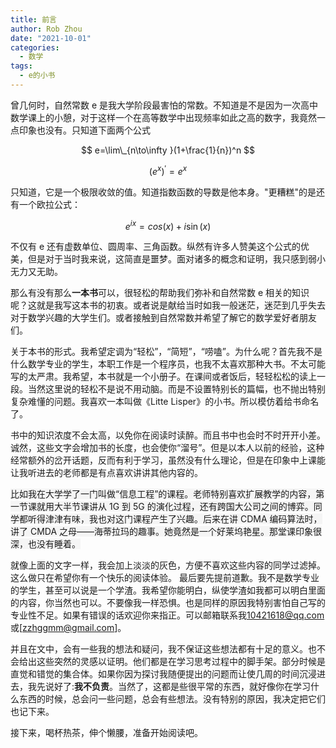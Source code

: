 ```yaml
---
title: 前言
author: Rob Zhou
date: "2021-10-01"
categories:
  - 数学
tags:
  - e的小书
---
```


曾几何时，自然常数 e 是我大学阶段最害怕的常数。不知道是不是因为一次高中数学课上的小憩，对于这样一个在高等数学中出现频率如此之高的数字，我竟然一点印象也没有。只知道下面两个公式

$$ e=\lim\_{n\to\infty }(1+\frac{1}{n})^n $$

$$ (e^x)^{'}=e^x $$

只知道，它是一个极限收敛的值。知道指数函数的导数是他本身。"更糟糕"的是还有一个欧拉公式：

$$ e^{ix} = cos(x)+i\sin(x) $$

不仅有 e 还有虚数单位、圆周率、三角函数。纵然有许多人赞美这个公式的优美，但是对于当时我来说，这简直是噩梦。面对诸多的概念和证明，我只感到弱小无力又无助。

那么有没有那么**一本书**可以，很轻松的帮助我们弥补和自然常数 e 相关的知识呢？这就是我写这本书的初衷。或者说是献给当时如我一般迷茫，迷茫到几乎失去对于数学兴趣的大学生们。或者接触到自然常数并希望了解它的数学爱好者朋友们。

关于本书的形式。我希望定调为“轻松”，“简短”，“唠嗑”。为什么呢？首先我不是什么数学专业的学生，本职工作是一个程序员，也我不太喜欢那种大书。不太可能写的太严肃。我希望，本书就是一个小册子。在课间或者饭后，轻轻松松的读上一段。当然这里说的轻松不是说不用动脑。而是不设置特别长的篇幅，也不抛出特别复杂难懂的问题。我喜欢一本叫做《Litte Lisper》的小书。所以模仿着给书命名了。

书中的知识浓度不会太高，以免你在阅读时读醉。而且书中也会时不时开开小差。诚然，这些文字会增加书的长度，也会使你“溜号”。但是以本人以前的经验，这种经常额外的岔开话题，反而有利于学习，虽然没有什么理论，但是在印象中上课能让我听进去的老师都是有点喜欢讲讲其他内容的。

<span style="background-color: rgb(245, 245, 245);">比如我在大学学了一门叫做“信息工程”的课程。老师特别喜欢扩展教学的内容，第一节课就用大半节课讲从 1G 到 5G 的演化过程，还有跨国大公司之间的博弈。同学都听得津津有味，我也对这门课程产生了兴趣。后来在讲 CDMA 编码算法时，讲了 CMDA 之母——海蒂拉玛的趣事。她竟然是一个好莱坞艳星。那堂课印象很深，也没有睡着。</span>

就像上面的文字一样，我会加上淡淡的灰色，方便不喜欢这些内容的同学过滤掉。这么做只在希望你有一个快乐的阅读体验。
最后要先提前道歉。我不是数学专业的学生，甚至可以说是一个学渣。我希望你能明白，纵使学渣如我都可以明白里面的内容，你当然也可以。不要像我一样恐惧。也是同样的原因我特别害怕自己写的专业性不足。如果有错误的话欢迎你来指正。可以邮箱联系我[10421618@qq.com]()或[zzhggmm@gmail.com]。

并且在文中，会有一些我的想法和疑问，我不保证这些想法都有十足的意义。也不会给出这些突然的灵感以证明。他们都是在学习思考过程中的脚手架。部分时候是直觉和错觉的集合体。如果你因为探讨我随便提出的问题而让使几周的时间沉浸进去，我先说好了:**我不负责**。当然了，这都是些很平常的东西，就好像你在学习什么东西的时候，总会问一些问题，总会有些想法。没有特别的原因，我决定把它们也记下来。

接下来，喝杯热茶，伸个懒腰，准备开始阅读吧。
